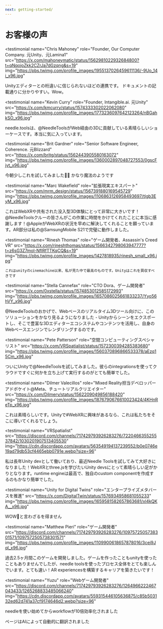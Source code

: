 ```yaml
---
next: getting-started/
---
```


# お客様の声

<p></p>

<testimonial
  name="Chris Mahoney"
  role="Founder, Our Computer Company. 元Unity、元Lamina1"
  src="https://x.com/mahoneymatic/status/1562981022932684800?t=qNqojoZkk2CZrJa7dGzqng&s=19"
  img="https://pbs.twimg.com/profile_images/1955137026459611136/-9Uo_14i_x96.jpg"
>
Unityエディターとの桁違いに信じられないほどの連携です。
ドキュメントの記載通りに分かりやすい。Wow。
</testimonial>

<testimonial 
  name="Kevin Curry" 
  role="Founder, Intangible.ai. 元Unity"
  src="https://x.com/kmcurry/status/1574333302022062080"
  img="https://pbs.twimg.com/profile_images/1773236097642123264/nBGahkSO_x96.jpg"
>
needle.toolsは、@NeedleToolsがWeb経由の3Dに貢献している素晴らしいショーケースです。本当に気に入っています。
</testimonial>

<testimonial
  name="Brit Gardner"
  role="Senior Software Engineer, Coherence. 元Blizzard"
  src="https://x.com/britg/status/1562443905580163072"
  img="https://pbs.twimg.com/profile_images/1360002897048727553/0gscFjvt_x96.jpg"
>
今朝少しこれを試してみました🤯🤯 かなり魔法のようです
</testimonial>

<testimonial
  name="Marc Wakefield"
  role="拡張現実エキスパート"
  src="https://x.com/mrm_design/status/1567391880169545729"
  img="https://pbs.twimg.com/profile_images/1106863126958493697/tlgb3EyM_x96.jpg"
>
これはWebXRや共有された没入型3D体験にとって非常に大きいです！@NeedleToolsクルーの皆さんがこの作業に時間をかけてくれたことに本当に感謝します！@AppleがWebXRの状況を早めに解決してくれることを願っています。AR部分は私の@SamsungMobile S21で完璧に動作しました。
</testimonial>

<testimonial
  name="Rinesh Thomas"
  role="ゲーム開発者、Assassin's Creed VR"
  src="https://x.com/rineshthomas/status/1566342798063947777?t=z6sG3Z7mol-NfIRfTTKqCQ&s=19"
  img="https://pbs.twimg.com/profile_images/1427818935/rinesh_small_x96.jpg"
>
    これはunityのcinemachine以来、私が見た中で最高のものです。Unityはこれを買収すべきです
</testimonial>

<testimonial
  name="Stella Cannefax"
  role="CTO Dora、ゲーム開発者"
  src="https://x.com/0xstella/status/1574853012585172993"
  img="https://pbs.twimg.com/profile_images/1657086025661833237/Yyo56hVY_x96.jpg"
>
@NeedleToolsのおかげで、Webベースのリアルタイム3Dツール向けに、このソリューションをかなり見るようになりました - Unityからシーンをエクスポートし、そこで豊富な3Dエディターエコシステムやコンテンツを活用し、自身のWebベースエンジンでレンダリングするのです。
</testimonial>

<testimonial 
  name="Pete Patterson" 
  role="空間コンピューティングスペシャリスト"
  src="https://x.com/VRSpatialist/status/1572300394285383680"
  img="https://pbs.twimg.com/profile_images/1560370896866533378/aEzq15Cm_x96.jpg"
>
ついにUnityで@NeedleToolsを試してみました。彼らのintegrationsを使ってクラウドですぐに何かを立ち上げて実行するのがとても簡単でした。
</testimonial>

<testimonial 
  name="Dilmer Valecillos" 
  role="Mixed Reality担当デベロッパーアドボケイト@Meta、チュートリアルクリエイター"
  src="https://x.com/Dilmerv/status/1562209049856188420"
  img="https://pbs.twimg.com/profile_images/1876790676610023424/4KHnReTp_x96.jpg"
>
 これは素晴らしいです。Unityで#WebXRに興味があるなら、これは私たちをそこに導いてくれるでしょう。
</testimonial>

<testimonial 
  name="VRSpatialist" 
  src="https://discord.com/channels/717429793926283276/722046635525537842/1030201907513405530"
  img="https://cdn.discordapp.com/avatars/563549194137239552/b0e0746e19ad79db53cf4465ebb0791e.webp?size=96"
>
 私は長年Unity devとして働いており、最近Needle Toolsを試してみて大好きになりました！WebXRとthree.jsを学びたいUnity devsにとって素晴らしい足がかりとなります。runtime engineは最高で、独自のcustom componentを作成するのもかなり簡単でした。
</testimonial>

<testimonial
  name="Unity for Digital Twins"
  role="エンタープライズメタバースを推進"
  src="https://x.com/DigitalTwin/status/1576934958681055233"
  img="https://pbs.twimg.com/profile_images/1659581582657863681/xl4kQKA__x96.jpg"
>
WOW🤩と言わざるを得ません
</testimonial>

<testimonial
  name="Matthew Pieri" 
  role="ゲーム開発者"
  src="https://discord.com/channels/717429793926283276/1097572505738301571/1097572505738301571"
  img="https://pbs.twimg.com/profile_images/1109900618657878016/3cej9Jql_x96.jpg"
>
過去2.5ヶ月間このゲームを開発しました。ゲームを作ったこともunityを使ったこともありませんでしたが、needle toolsを使ったプロセス全体をとても楽しんでいます。とても速い！AR experiencesを構築するキャリアを築きたいです！
</testimonial>

<testimonial 
  name="Yuzu" 
  role="Webゲーム開発者"
  src="https://discord.com/channels/717429793926283276/1264966222467043433/1265268833485066240"
  img="https://cdn.discordapp.com/avatars/559315446105636875/c85b503132ed62d741a37cf9174646d2.webp?size=96"
>
needleを使い始めてからworkflowが10倍効率化されました
</testimonial>

ページはAIによって自動的に翻訳されました